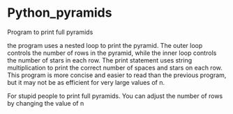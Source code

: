 # Python_pyramids
Program to print full pyramids  

the program uses a nested loop to print the pyramid. The outer loop controls the number of rows in the pyramid, while the inner loop controls the number of stars in each row. The print statement uses string multiplication to print the correct number of spaces and stars on each row. This program is more concise and easier to read than the previous program, but it may not be as efficient for very large values of n.

For stupid people to print full pyramids. You can adjust the number of rows by changing the value of n
